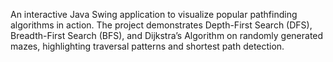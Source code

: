 An interactive Java Swing application to visualize popular pathfinding algorithms in action.
The project demonstrates Depth-First Search (DFS), Breadth-First Search (BFS), and Dijkstra’s Algorithm on randomly generated mazes, highlighting traversal patterns and shortest path detection.
